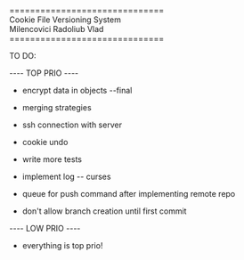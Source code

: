 ==============================</br>
Cookie File Versioning System</br>
  Milencovici Radoliub Vlad</br>
==============================</br>

TO DO:

---- TOP PRIO ----
 
- encrypt data in objects --final

- merging strategies

- ssh connection with server

- cookie undo

- write more tests

- implement log -- curses

- queue for push command after implementing remote repo

- don't allow branch creation until first commit 

---- LOW PRIO ----

- everything is top prio!